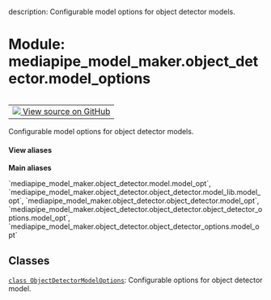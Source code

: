 description: Configurable model options for object detector models.

<div itemscope itemtype="http://developers.google.com/ReferenceObject">
<meta itemprop="name" content="mediapipe_model_maker.object_detector.model_options" />
<meta itemprop="path" content="Stable" />
</div>

# Module: mediapipe_model_maker.object_detector.model_options

<!-- Insert buttons and diff -->

<table class="tfo-notebook-buttons tfo-api nocontent" align="left">
<td>
  <a target="_blank" href="https://github.com/google/mediapipe/tree/master/mediapipe/model_maker/python/vision/object_detector/model_options.py">
    <img src="https://www.tensorflow.org/images/GitHub-Mark-32px.png" />
    View source on GitHub
  </a>
</td>
</table>



Configurable model options for object detector models.

<section class="expandable">
  <h4 class="showalways">View aliases</h4>
  <p>
<b>Main aliases</b>
<p>`mediapipe_model_maker.object_detector.model.model_opt`, `mediapipe_model_maker.object_detector.object_detector.model_lib.model_opt`, `mediapipe_model_maker.object_detector.object_detector.model_opt`, `mediapipe_model_maker.object_detector.object_detector.object_detector_options.model_opt`, `mediapipe_model_maker.object_detector.object_detector_options.model_opt`</p>
</p>
</section>



## Classes

[`class ObjectDetectorModelOptions`](../../mediapipe_model_maker/object_detector/ModelOptions.md): Configurable options for object detector model.

